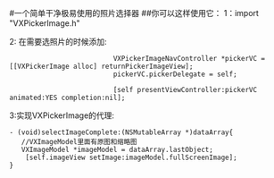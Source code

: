 #一个简单干净极易使用的照片选择器
##你可以这样使用它：
1：import "VXPickerImage.h"

2: 在需要选照片的时候添加:

```
                          VXPickerImageNavController *pickerVC = [[VXPickerImage alloc] returnPickerImageView];
                          pickerVC.pickerDelegate = self;
    
                          [self presentViewController:pickerVC animated:YES completion:nil];
```

3:实现VXPickerImage的代理:

```
- (void)selectImageComplete:(NSMutableArray *)dataArray{
   //VXImageModel里面有原图和缩略图
   VXImageModel *imageModel = dataArray.lastObject;
    [self.imageView setImage:imageModel.fullScreenImage];
}
```

